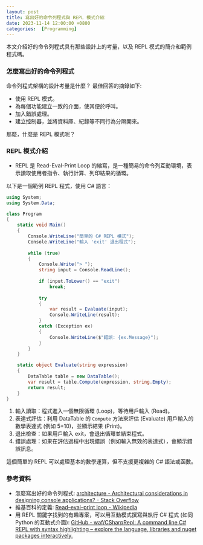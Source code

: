 ```yaml
---
layout: post
title: 寫出好的命令列程式與 REPL 模式介紹
date: 2023-11-14 12:00:00 +0800
categories:  [Programming]
--- 
```


本文介紹好的命令列程式具有那些設計上的考量，以及 REPL 模式的簡介和範例程式碼。

### 怎麼寫出好的命令列程式

命令列程式架構的設計考量是什麼？
最佳回答的摘錄如下: 

- 使用 REPL 模式。
- 為每個功能建立一致的介面，使其便於呼叫。
- 加入錯誤處理。
- 建立控制器，並將資料庫、紀錄等不同行為分隔開來。

那麼，什麼是 REPL 模式呢？

### REPL 模式介紹

- REPL 是 Read-Eval-Print Loop 的縮寫，是一種簡易的命令列互動環境，表示讀取使用者指令、執行計算、列印結果的循環。

以下是一個範例 REPL 程式，使用 C# 語言：


```cs
using System;
using System.Data;

class Program
{
    static void Main()
    {
        Console.WriteLine("簡單的 C# REPL 模式");
        Console.WriteLine("輸入 'exit' 退出程式");
        
        while (true)
        {
            Console.Write("> ");
            string input = Console.ReadLine();
            
            if (input.ToLower() == "exit")
                break;
            
            try
            {
                var result = Evaluate(input);
                Console.WriteLine(result);
            }
            catch (Exception ex)
            {
                Console.WriteLine($"錯誤: {ex.Message}");
            }
        }
    }

    static object Evaluate(string expression)
    {
        DataTable table = new DataTable();
        var result = table.Compute(expression, string.Empty);
        return result;
    }
}

```

1. 輸入讀取：程式進入一個無限循環 (Loop)，等待用戶輸入 (Read)。
2. 表達式評估：利用 DataTable 的 `Compute` 方法來評估 (Evaluate) 用戶輸入的數學表達式 (例如 5+10)，並顯示結果 (Print)。
3. 退出檢查：如果用戶輸入 exit，會退出循環並結束程式。
4. 錯誤處理：如果在評估過程中出現錯誤（例如輸入無效的表達式），會顯示錯誤訊息。

這個簡單的 REPL 可以處理基本的數學運算，但不支援更複雜的 C# 語法或函數。

### 參考資料

- 怎麼寫出好的命令列程式: [architecture - Architectural considerations in designing console applications? - Stack Overflow](https://stackoverflow.com/questions/817673/architectural-considerations-in-designing-console-applications)
- 維基百科的定義: [Read–eval–print loop - Wikipedia](https://en.wikipedia.org/wiki/Read%E2%80%93eval%E2%80%93print_loop)
- 用 REPL 關鍵字找到的有趣專案，可以用互動模式撰寫與執行 C# 程式 (如同 Python 的互動式介面): [GitHub - waf/CSharpRepl: A command line C# REPL with syntax highlighting – explore the language, libraries and nuget packages interactively.](https://github.com/waf/CSharpRepl)